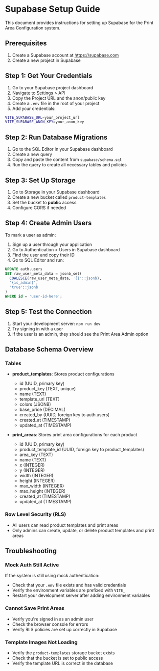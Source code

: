
# Supabase Setup Guide

This document provides instructions for setting up Supabase for the Print Area Configuration system.

## Prerequisites

1. Create a Supabase account at https://supabase.com
2. Create a new project in Supabase

## Step 1: Get Your Credentials

1. Go to your Supabase project dashboard
2. Navigate to Settings > API
3. Copy the Project URL and the anon/public key
4. Create a `.env` file in the root of your project
5. Add your credentials:

```bash
VITE_SUPABASE_URL=your_project_url
VITE_SUPABASE_ANON_KEY=your_anon_key
```

## Step 2: Run Database Migrations

1. Go to the SQL Editor in your Supabase dashboard
2. Create a new query
3. Copy and paste the content from `supabase/schema.sql`
4. Run the query to create all necessary tables and policies

## Step 3: Set Up Storage

1. Go to Storage in your Supabase dashboard
2. Create a new bucket called `product-templates`
3. Set the bucket to **public** access
4. Configure CORS if needed

## Step 4: Create Admin Users

To mark a user as admin:

1. Sign up a user through your application
2. Go to Authentication > Users in Supabase dashboard
3. Find the user and copy their ID
4. Go to SQL Editor and run:

```sql
UPDATE auth.users 
SET raw_user_meta_data = jsonb_set(
  COALESCE(raw_user_meta_data, '{}'::jsonb),
  '{is_admin}',
  'true'::jsonb
)
WHERE id = 'user-id-here';
```

## Step 5: Test the Connection

1. Start your development server: `npm run dev`
2. Try signing in with a user
3. If the user is an admin, they should see the Print Area Admin option

## Database Schema Overview

### Tables

- **product_templates**: Stores product configurations
  - id (UUID, primary key)
  - product_key (TEXT, unique)
  - name (TEXT)
  - template_url (TEXT)
  - colors (JSONB)
  - base_price (DECIMAL)
  - created_by (UUID, foreign key to auth.users)
  - created_at (TIMESTAMP)
  - updated_at (TIMESTAMP)

- **print_areas**: Stores print area configurations for each product
  - id (UUID, primary key)
  - product_template_id (UUID, foreign key to product_templates)
  - area_key (TEXT)
  - name (TEXT)
  - x (INTEGER)
  - y (INTEGER)
  - width (INTEGER)
  - height (INTEGER)
  - max_width (INTEGER)
  - max_height (INTEGER)
  - created_at (TIMESTAMP)
  - updated_at (TIMESTAMP)

### Row Level Security (RLS)

- All users can read product templates and print areas
- Only admins can create, update, or delete product templates and print areas

## Troubleshooting

### Mock Auth Still Active

If the system is still using mock authentication:
- Check that your `.env` file exists and has valid credentials
- Verify the environment variables are prefixed with `VITE_`
- Restart your development server after adding environment variables

### Cannot Save Print Areas

- Verify you're signed in as an admin user
- Check the browser console for errors
- Verify RLS policies are set up correctly in Supabase

### Template Images Not Loading

- Verify the `product-templates` storage bucket exists
- Check that the bucket is set to public access
- Verify the template URL is correct in the database
